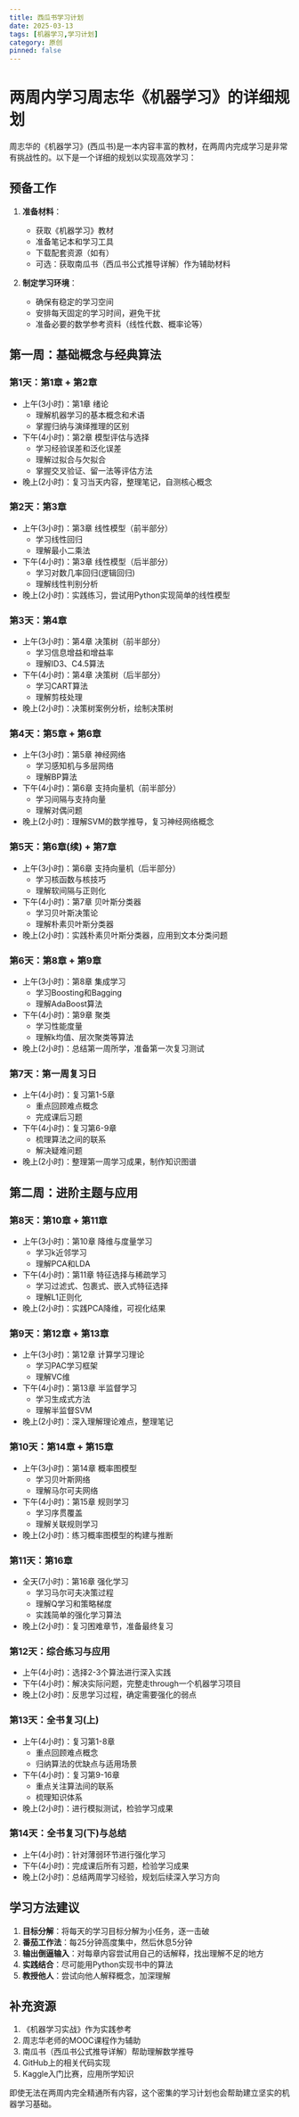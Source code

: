 ```yaml
--- 
title: 西瓜书学习计划
date: 2025-03-13
tags: [机器学习,学习计划]
category: 原创 
pinned: false
---
```


# 两周内学习周志华《机器学习》的详细规划

周志华的《机器学习》(西瓜书)是一本内容丰富的教材，在两周内完成学习是非常有挑战性的。以下是一个详细的规划以实现高效学习：

## 预备工作

1. **准备材料**：
   - 获取《机器学习》教材
   - 准备笔记本和学习工具
   - 下载配套资源（如有）
   - 可选：获取南瓜书（西瓜书公式推导详解）作为辅助材料

2. **制定学习环境**：
   - 确保有稳定的学习空间
   - 安排每天固定的学习时间，避免干扰
   - 准备必要的数学参考资料（线性代数、概率论等）

## 第一周：基础概念与经典算法

### 第1天：第1章 + 第2章
- 上午(3小时)：第1章 绪论
  - 理解机器学习的基本概念和术语
  - 掌握归纳与演绎推理的区别
- 下午(4小时)：第2章 模型评估与选择
  - 学习经验误差和泛化误差
  - 理解过拟合与欠拟合
  - 掌握交叉验证、留一法等评估方法
- 晚上(2小时)：复习当天内容，整理笔记，自测核心概念

### 第2天：第3章
- 上午(3小时)：第3章 线性模型（前半部分）
  - 学习线性回归
  - 理解最小二乘法
- 下午(4小时)：第3章 线性模型（后半部分）
  - 学习对数几率回归(逻辑回归)
  - 理解线性判别分析
- 晚上(2小时)：实践练习，尝试用Python实现简单的线性模型

### 第3天：第4章
- 上午(3小时)：第4章 决策树（前半部分）
  - 学习信息增益和增益率
  - 理解ID3、C4.5算法
- 下午(4小时)：第4章 决策树（后半部分）
  - 学习CART算法
  - 理解剪枝处理
- 晚上(2小时)：决策树案例分析，绘制决策树

### 第4天：第5章 + 第6章
- 上午(3小时)：第5章 神经网络
  - 学习感知机与多层网络
  - 理解BP算法
- 下午(4小时)：第6章 支持向量机（前半部分）
  - 学习间隔与支持向量
  - 理解对偶问题
- 晚上(2小时)：理解SVM的数学推导，复习神经网络概念

### 第5天：第6章(续) + 第7章
- 上午(3小时)：第6章 支持向量机（后半部分）
  - 学习核函数与核技巧
  - 理解软间隔与正则化
- 下午(4小时)：第7章 贝叶斯分类器
  - 学习贝叶斯决策论
  - 理解朴素贝叶斯分类器
- 晚上(2小时)：实践朴素贝叶斯分类器，应用到文本分类问题

### 第6天：第8章 + 第9章
- 上午(3小时)：第8章 集成学习
  - 学习Boosting和Bagging
  - 理解AdaBoost算法
- 下午(4小时)：第9章 聚类
  - 学习性能度量
  - 理解k均值、层次聚类等算法
- 晚上(2小时)：总结第一周所学，准备第一次复习测试

### 第7天：第一周复习日
- 上午(4小时)：复习第1-5章
  - 重点回顾难点概念
  - 完成课后习题
- 下午(4小时)：复习第6-9章
  - 梳理算法之间的联系
  - 解决疑难问题
- 晚上(2小时)：整理第一周学习成果，制作知识图谱

## 第二周：进阶主题与应用

### 第8天：第10章 + 第11章
- 上午(3小时)：第10章 降维与度量学习
  - 学习k近邻学习
  - 理解PCA和LDA
- 下午(4小时)：第11章 特征选择与稀疏学习
  - 学习过滤式、包裹式、嵌入式特征选择
  - 理解L1正则化
- 晚上(2小时)：实践PCA降维，可视化结果

### 第9天：第12章 + 第13章
- 上午(3小时)：第12章 计算学习理论
  - 学习PAC学习框架
  - 理解VC维
- 下午(4小时)：第13章 半监督学习
  - 学习生成式方法
  - 理解半监督SVM
- 晚上(2小时)：深入理解理论难点，整理笔记

### 第10天：第14章 + 第15章
- 上午(3小时)：第14章 概率图模型
  - 学习贝叶斯网络
  - 理解马尔可夫网络
- 下午(4小时)：第15章 规则学习
  - 学习序贯覆盖
  - 理解关联规则学习
- 晚上(2小时)：练习概率图模型的构建与推断

### 第11天：第16章
- 全天(7小时)：第16章 强化学习
  - 学习马尔可夫决策过程
  - 理解Q学习和策略梯度
  - 实践简单的强化学习算法
- 晚上(2小时)：复习困难章节，准备最终复习

### 第12天：综合练习与应用
- 上午(4小时)：选择2-3个算法进行深入实践
- 下午(4小时)：解决实际问题，完整走through一个机器学习项目
- 晚上(2小时)：反思学习过程，确定需要强化的弱点

### 第13天：全书复习(上)
- 上午(4小时)：复习第1-8章
  - 重点回顾难点概念
  - 归纳算法的优缺点与适用场景
- 下午(4小时)：复习第9-16章
  - 重点关注算法间的联系
  - 梳理知识体系
- 晚上(2小时)：进行模拟测试，检验学习成果

### 第14天：全书复习(下)与总结
- 上午(4小时)：针对薄弱环节进行强化学习
- 下午(4小时)：完成课后所有习题，检验学习成果
- 晚上(2小时)：总结两周学习经验，规划后续深入学习方向

## 学习方法建议

1. **目标分解**：将每天的学习目标分解为小任务，逐一击破
2. **番茄工作法**：每25分钟高度集中，然后休息5分钟
3. **输出倒逼输入**：对每章内容尝试用自己的话解释，找出理解不足的地方
4. **实践结合**：尽可能用Python实现书中的算法
5. **教授他人**：尝试向他人解释概念，加深理解

## 补充资源

1. 《机器学习实战》作为实践参考
2. 周志华老师的MOOC课程作为辅助
3. 南瓜书（西瓜书公式推导详解）帮助理解数学推导
4. GitHub上的相关代码实现
5. Kaggle入门比赛，应用所学知识

即使无法在两周内完全精通所有内容，这个密集的学习计划也会帮助建立坚实的机器学习基础。
